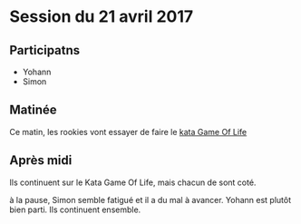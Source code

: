 # Session du 21 avril 2017

## Participatns

- Yohann
- Simon


## Matinée

Ce matin, les rookies vont essayer de faire le [kata Game Of Life](http://codingdojo.org/kata/GameOfLife/)

## Après midi

Ils continuent sur le Kata Game Of Life, mais chacun de sont coté.

à la pause, Simon semble fatigué et il a du mal à avancer. Yohann est plutôt bien parti. Ils continuent ensemble.

